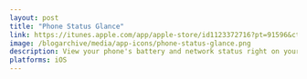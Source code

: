 ```yaml
---
layout: post
title: "Phone Status Glance"
link: https://itunes.apple.com/app/apple-store/id1123372716?pt=91596&ct=telliott.io%20sidebar&mt=8
image: /blogarchive/media/app-icons/phone-status-glance.png
description: View your phone's battery and network status right on your wrist.
platforms: iOS
---
```

